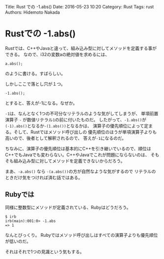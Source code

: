 Title: Rust での -1.abs()
Date: 2016-05-23 10:20
Category: Rust
Tags: rust
Authors: Hidemoto Nakada

# Rustでの -1.abs()

Rustでは、C++やJavaと違って、組み込み型に対してメソッドを定義する事ができる。
なので、i32の変数aの絶対値を求めるには、

```
a.abs();
```
のように書ける。すばらしい。

しかしここで落とし穴が１つ。
```
-1.abs();
```
とすると、答えが-1になる。なぜか。
 
`-1`は、なんとなく1つの不可分なリテラルのような気がしてしまうが、
単項前置演算子 `-` が数値リテラル`1`の前に付いたものだ。
したがって、`-1.abs()`が`(-1).abs()`となるか`-(1.abs())`となるかは、
演算子の優先順位によって定まる。そして、Rustではメソッド呼び出しの
優先順位のほうが単項演算子よりも高いので、後者として解釈されるので、
答えが`-1`になるのだ。

ちなみに、演算子の優先順位は基本的にC++を引き継いでいるので、順位は
C++でもJavaでも変わらない。C++やJavaでこれが問題にならないのは、
そもそも組み込み型に対してメソッドを定義できないからだろう。

まあ、`-a.abs()` なら `-(a.abs())`の方が自然なような気がするので
リテラルのときだけ気をつければ済む話ではある。

## Rubyでは

同様に整数型にメソッドが定義されている、Rubyはどうだろう。
```
$ irb
irb(main):001:0> -1.abs
=> 1
```
なんとびっくり。
Rubyではメソッド呼び出しはすべての演算子よりも優先順位が低いのだ。

それはそれで1つの見識という気もする。
